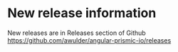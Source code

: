 # New release information
New releases are in Releases section of Github
https://github.com/awulder/angular-prismic-io/releases




